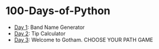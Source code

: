 ﻿# 100-Days-of-Python

- [Day 1](Day1): Band Name Generator
- [Day 2](Day2): Tip Calculator
- [Day 3](Day3): Welcome to Gotham. CHOOSE YOUR PATH GAME
